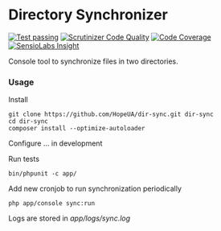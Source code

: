 Directory Synchronizer
======================

[![Test passing](https://img.shields.io/travis/HopeUA/dir-sync.svg?style=flat-square)](https://travis-ci.org/HopeUA/dir-sync)
[![Scrutinizer Code Quality](https://img.shields.io/scrutinizer/g/HopeUA/dir-sync.svg?style=flat-square)](https://scrutinizer-ci.com/g/HopeUA/dir-sync/?branch=master)
[![Code Coverage](https://img.shields.io/scrutinizer/coverage/g/HopeUA/dir-sync.svg?style=flat-square)](https://scrutinizer-ci.com/g/HopeUA/dir-sync/?branch=master)
[![SensioLabs Insight](https://insight.sensiolabs.com/projects/d58bf4a1-e650-41eb-ac29-1a876fc9e888/mini.png)](https://insight.sensiolabs.com/projects/d58bf4a1-e650-41eb-ac29-1a876fc9e888)

Console tool to synchronize files in two directories.

### Usage
Install

    git clone https://github.com/HopeUA/dir-sync.git dir-sync
    cd dir-sync
    composer install --optimize-autoloader

Configure
... in development

Run tests

    bin/phpunit -c app/
    
Add new cronjob to run synchronization periodically

    php app/console sync:run
    
Logs are stored in *app/logs/sync.log*


